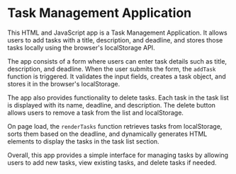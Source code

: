 # Task Management Application

This HTML and JavaScript app is a Task Management Application. It allows users to add tasks with a title, description, and deadline, and stores those tasks locally using the browser's localStorage API.

The app consists of a form where users can enter task details such as title, description, and deadline. When the user submits the form, the `addTask` function is triggered. It validates the input fields, creates a task object, and stores it in the browser's localStorage.

The app also provides functionality to delete tasks. Each task in the task list is displayed with its name, deadline, and description. The delete button allows users to remove a task from the list and localStorage.

On page load, the `renderTasks` function retrieves tasks from localStorage, sorts them based on the deadline, and dynamically generates HTML elements to display the tasks in the task list section.

Overall, this app provides a simple interface for managing tasks by allowing users to add new tasks, view existing tasks, and delete tasks if needed.
